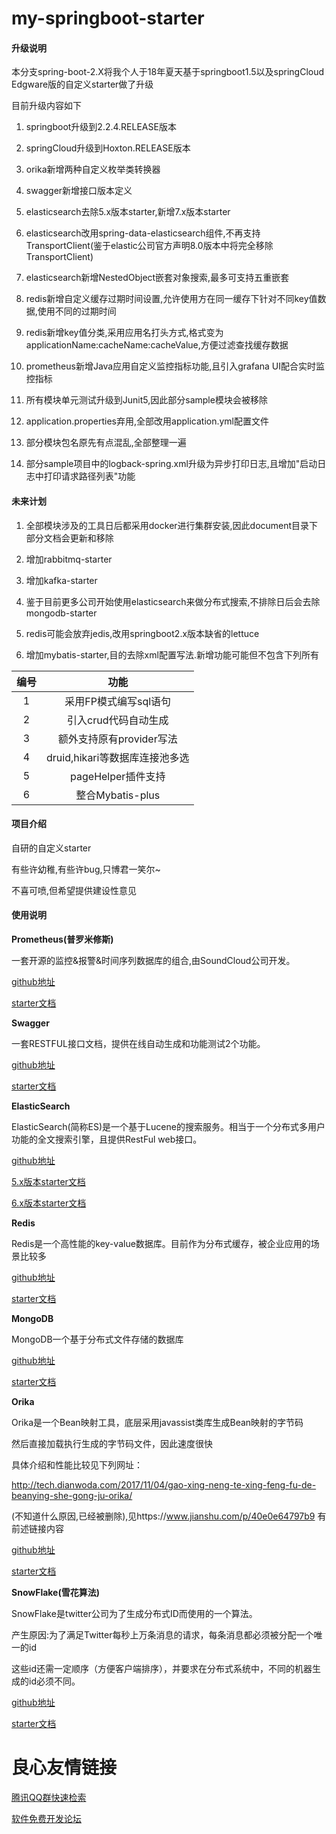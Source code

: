 # my-springboot-starter

#### 升级说明

本分支spring-boot-2.X将我个人于18年夏天基于springboot1.5以及springCloud Edgware版的自定义starter做了升级 

目前升级内容如下

1. springboot升级到2.2.4.RELEASE版本

2. springCloud升级到Hoxton.RELEASE版本

3. orika新增两种自定义枚举类转换器

4. swagger新增接口版本定义

5. elasticsearch去除5.x版本starter,新增7.x版本starter

6. elasticsearch改用spring-data-elasticsearch组件,不再支持TransportClient(鉴于elastic公司官方声明8.0版本中将完全移除TransportClient)

7. elasticsearch新增NestedObject嵌套对象搜索,最多可支持五重嵌套

8. redis新增自定义缓存过期时间设置,允许使用方在同一缓存下针对不同key值数据,使用不同的过期时间

9. redis新增key值分类,采用应用名打头方式,格式变为applicationName:cacheName:cacheValue,方便过滤查找缓存数据

10. prometheus新增Java应用自定义监控指标功能,且引入grafana UI配合实时监控指标

11. 所有模块单元测试升级到Junit5,因此部分sample模块会被移除

12. application.properties弃用,全部改用application.yml配置文件

13. 部分模块包名原先有点混乱,全部整理一遍

14. 部分sample项目中的logback-spring.xml升级为异步打印日志,且增加"启动日志中打印请求路径列表"功能

#### 未来计划

1. 全部模块涉及的工具日后都采用docker进行集群安装,因此document目录下部分文档会更新和移除

2. 增加rabbitmq-starter

3. 增加kafka-starter

4. 鉴于目前更多公司开始使用elasticsearch来做分布式搜索,不排除日后会去除mongodb-starter

5. redis可能会放弃jedis,改用springboot2.x版本缺省的lettuce

6. 增加mybatis-starter,目的去除xml配置写法.新增功能可能但不包含下列所有

| 编号   | 功能 | 
| :----:|:----:| 
| 1     | 采用FP模式编写sql语句 |
| 2     | 引入crud代码自动生成 | 
| 3     | 额外支持原有provider写法 | 
| 4     | druid,hikari等数据库连接池多选 | 
| 5     | pageHelper插件支持 | 
| 6     | 整合Mybatis-plus | 

#### 项目介绍

自研的自定义starter

有些许幼稚,有些许bug,只博君一笑尔~

不喜可喷,但希望提供建设性意见

#### 使用说明

**Prometheus(普罗米修斯)**

一套开源的监控&报警&时间序列数据库的组合,由SoundCloud公司开发。

[github地址](https://github.com/prometheus/prometheus)

[starter文档](https://gitee.com/darkranger/my-springboot-starter/blob/master/prometheus/README.md)

**Swagger**

一套RESTFUL接口文档，提供在线自动生成和功能测试2个功能。

[github地址](https://github.com/swagger-api/swagger-core)

[starter文档](https://gitee.com/darkranger/my-springboot-starter/blob/master/swagger/README.md)

**ElasticSearch**

ElasticSearch(简称ES)是一个基于Lucene的搜索服务。相当于一个分布式多用户功能的全文搜索引擎，且提供RestFul web接口。

[github地址](https://github.com/elastic/elasticsearch)

[5.x版本starter文档](https://gitee.com/darkranger/my-springboot-starter/blob/master/elasticsearch/5.x/README.md)

[6.x版本starter文档](https://gitee.com/darkranger/my-springboot-starter/blob/master/elasticsearch/6.x/README.md)

**Redis**

Redis是一个高性能的key-value数据库。目前作为分布式缓存，被企业应用的场景比较多

[github地址](https://github.com/antirez/redis)

[starter文档](https://gitee.com/darkranger/my-springboot-starter/blob/master/redis/README.md)

**MongoDB**

MongoDB一个基于分布式文件存储的数据库

[github地址](https://github.com/mongodb/mongo)

[starter文档](https://gitee.com/darkranger/my-springboot-starter/blob/master/mongodb/README.md)

**Orika**

Orika是一个Bean映射工具，底层采用javassist类库生成Bean映射的字节码

然后直接加载执行生成的字节码文件，因此速度很快

具体介绍和性能比较见下列网址：

http://tech.dianwoda.com/2017/11/04/gao-xing-neng-te-xing-feng-fu-de-beanying-she-gong-ju-orika/

(不知道什么原因,已经被删除),见https://www.jianshu.com/p/40e0e64797b9 有前述链接内容

[github地址](https://github.com/orika-mapper/orika)

[starter文档](https://gitee.com/darkranger/my-springboot-starter/blob/master/orika/README.md)

**SnowFlake(雪花算法)**

SnowFlake是twitter公司为了生成分布式ID而使用的一个算法。

产生原因:为了满足Twitter每秒上万条消息的请求，每条消息都必须被分配一个唯一的id

这些id还需一定顺序（方便客户端排序），并要求在分布式系统中，不同的机器生成的id必须不同。

[github地址](https://github.com/twitter/snowflake)

[starter文档](https://gitee.com/darkranger/my-springboot-starter/blob/master/snowflake/README.md)

 # 良心友情链接

[腾讯QQ群快速检索](http://u.720life.cn/s/8cf73f7c)

[软件免费开发论坛](http://u.720life.cn/s/bbb01dc0)